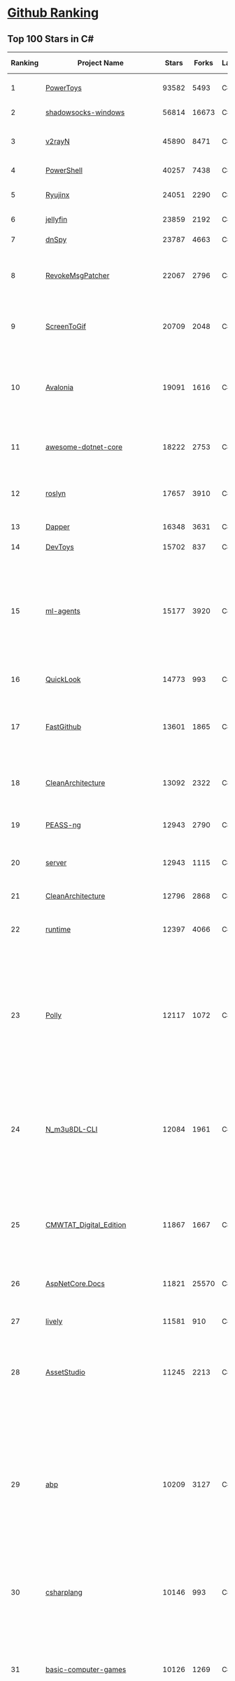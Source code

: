 [Github Ranking](../README.md)
==========

## Top 100 Stars in C\#

| Ranking | Project Name | Stars | Forks | Language | Open Issues | Description | Last Commit |
| ------- | ------------ | ----- | ----- | -------- | ----------- | ----------- | ----------- |
| 1 | [PowerToys](https://github.com/microsoft/PowerToys) | 93582 | 5493 | C# | 5152 | Windows system utilities to maximize productivity | 2023-08-04T22:36:00Z |
| 2 | [shadowsocks-windows](https://github.com/shadowsocks/shadowsocks-windows) | 56814 | 16673 | C# | 136 | A C# port of shadowsocks | 2023-07-27T11:23:26Z |
| 3 | [v2rayN](https://github.com/2dust/v2rayN) | 45890 | 8471 | C# | 116 | A GUI client for Windows, support Xray core and v2fly core and others | 2023-08-04T10:37:01Z |
| 4 | [PowerShell](https://github.com/PowerShell/PowerShell) | 40257 | 7438 | C# | 3411 | PowerShell for every system! | 2023-08-04T07:31:03Z |
| 5 | [Ryujinx](https://github.com/Ryujinx/Ryujinx) | 24051 | 2290 | C# | 511 | Experimental Nintendo Switch Emulator written in C# | 2023-08-04T23:11:15Z |
| 6 | [jellyfin](https://github.com/jellyfin/jellyfin) | 23859 | 2192 | C# | 732 | The Free Software Media System | 2023-08-05T01:00:55Z |
| 7 | [dnSpy](https://github.com/dnSpy/dnSpy) | 23787 | 4663 | C# | 0 | .NET debugger and assembly editor | 2020-12-20T23:55:15Z |
| 8 | [RevokeMsgPatcher](https://github.com/huiyadanli/RevokeMsgPatcher) | 22067 | 2796 | C# | 42 | :trollface: A hex editor for WeChat/QQ/TIM - PC版微信/QQ/TIM防撤回补丁（我已经看到了，撤回也没用了） | 2023-07-16T01:55:20Z |
| 9 | [ScreenToGif](https://github.com/NickeManarin/ScreenToGif) | 20709 | 2048 | C# | 222 | 🎬 ScreenToGif allows you to record a selected area of your screen, edit and save it as a gif or video. | 2023-07-24T10:11:40Z |
| 10 | [Avalonia](https://github.com/AvaloniaUI/Avalonia) | 19091 | 1616 | C# | 1215 | Develop Desktop, Embedded, Mobile and WebAssembly apps with C# and XAML. The most popular .NET Foundation community project. | 2023-08-04T21:52:26Z |
| 11 | [awesome-dotnet-core](https://github.com/thangchung/awesome-dotnet-core) | 18222 | 2753 | C# | 21 | :honeybee: A collection of awesome .NET core libraries, tools, frameworks and software | 2023-07-31T13:59:12Z |
| 12 | [roslyn](https://github.com/dotnet/roslyn) | 17657 | 3910 | C# | 8301 | The Roslyn .NET compiler provides C# and Visual Basic languages with rich code analysis APIs. | 2023-08-05T02:24:34Z |
| 13 | [Dapper](https://github.com/DapperLib/Dapper) | 16348 | 3631 | C# | 383 | Dapper - a simple object mapper for .Net | 2023-07-19T19:47:01Z |
| 14 | [DevToys](https://github.com/veler/DevToys) | 15702 | 837 | C# | 179 | A Swiss Army knife for developers. | 2023-08-03T22:00:45Z |
| 15 | [ml-agents](https://github.com/Unity-Technologies/ml-agents) | 15177 | 3920 | C# | 147 | The Unity Machine Learning Agents Toolkit (ML-Agents) is an open-source project that enables games and simulations to serve as environments for training intelligent agents using deep reinforcement learning and imitation learning. | 2023-08-03T03:29:19Z |
| 16 | [QuickLook](https://github.com/QL-Win/QuickLook) | 14773 | 993 | C# | 392 | Bring macOS “Quick Look” feature to Windows | 2023-07-28T08:35:35Z |
| 17 | [FastGithub](https://github.com/dotnetcore/FastGithub) | 13601 | 1865 | C# | 138 | github加速神器，解决github打不开、用户头像无法加载、releases无法上传下载、git-clone、git-pull、git-push失败等问题 | 2023-05-12T16:38:00Z |
| 18 | [CleanArchitecture](https://github.com/ardalis/CleanArchitecture) | 13092 | 2322 | C# | 22 | Clean Architecture Solution Template: A starting point for Clean Architecture with ASP.NET Core | 2023-08-02T19:13:43Z |
| 19 | [PEASS-ng](https://github.com/carlospolop/PEASS-ng) | 12943 | 2790 | C# | 15 | PEASS - Privilege Escalation Awesome Scripts SUITE (with colors) | 2023-08-03T17:22:39Z |
| 20 | [server](https://github.com/bitwarden/server) | 12943 | 1115 | C# | 53 | The core infrastructure backend (API, database, Docker, etc). | 2023-08-04T21:58:18Z |
| 21 | [CleanArchitecture](https://github.com/jasontaylordev/CleanArchitecture) | 12796 | 2868 | C# | 4 | Clean Architecture Solution Template for ASP.NET Core | 2023-08-03T07:05:27Z |
| 22 | [runtime](https://github.com/dotnet/runtime) | 12397 | 4066 | C# | 8060 | .NET is a cross-platform runtime for cloud, mobile, desktop, and IoT apps. | 2023-08-05T02:55:45Z |
| 23 | [Polly](https://github.com/App-vNext/Polly) | 12117 | 1072 | C# | 32 | Polly is a .NET resilience and transient-fault-handling library that allows developers to express policies such as Retry, Circuit Breaker, Timeout, Bulkhead Isolation, and Fallback in a fluent and thread-safe manner. From version 6.0.1, Polly targets .NET Standard 1.1 and 2.0+. | 2023-08-04T07:00:03Z |
| 24 | [N_m3u8DL-CLI](https://github.com/nilaoda/N_m3u8DL-CLI) | 12084 | 1961 | C# | 231 | [.NET] m3u8 downloader 开源的命令行m3u8/HLS/dash下载器，支持普通AES-128-CBC解密，多线程，自定义请求头等. 支持简体中文,繁体中文和英文. English Supported. | 2023-06-03T09:30:55Z |
| 25 | [CMWTAT_Digital_Edition](https://github.com/TGSAN/CMWTAT_Digital_Edition) | 11867 | 1667 | C# | 22 | CloudMoe Windows 10/11 Activation Toolkit get digital license, the best open source Win 10/11 activator in GitHub. GitHub 上最棒的开源 Win10/Win11 数字权利（数字许可证）激活工具！ | 2023-02-06T22:24:51Z |
| 26 | [AspNetCore.Docs](https://github.com/dotnet/AspNetCore.Docs) | 11821 | 25570 | C# | 407 | Documentation for ASP.NET Core | 2023-08-05T02:49:30Z |
| 27 | [lively](https://github.com/rocksdanister/lively) | 11581 | 910 | C# | 264 | Free and open-source software that allows users to set animated desktop wallpapers and screensavers powered by WinUI 3. | 2023-07-10T04:15:23Z |
| 28 | [AssetStudio](https://github.com/Perfare/AssetStudio) | 11245 | 2213 | C# | 177 | AssetStudio is a tool for exploring, extracting and exporting assets and assetbundles. | 2022-12-08T15:37:37Z |
| 29 | [abp](https://github.com/abpframework/abp) | 10209 | 3127 | C# | 582 | Open Source Web Application Framework for ASP.NET Core. Offers an opinionated architecture to build enterprise software solutions with best practices on top of the .NET and the ASP.NET Core platforms. Provides the fundamental infrastructure, production-ready startup templates, application modules, UI themes, tooling, guides and documentation. | 2023-08-04T22:35:52Z |
| 30 | [csharplang](https://github.com/dotnet/csharplang) | 10146 | 993 | C# | 430 | The official repo for the design of the C# programming language | 2023-08-04T14:01:12Z |
| 31 | [basic-computer-games](https://github.com/coding-horror/basic-computer-games) | 10126 | 1269 | C# | 15 | An updated version of the classic "Basic Computer Games" book, with well-written examples in a variety of common MEMORY SAFE, SCRIPTING programming languages. See https://coding-horror.github.io/basic-computer-games/ | 2023-08-04T14:59:14Z |
| 32 | [ArchiSteamFarm](https://github.com/JustArchiNET/ArchiSteamFarm) | 9671 | 1020 | C# | 3 | C# application with primary purpose of farming Steam cards from multiple accounts simultaneously. | 2023-08-05T02:08:16Z |
| 33 | [CefSharp](https://github.com/cefsharp/CefSharp) | 9382 | 2888 | C# | 43 | .NET (WPF and Windows Forms) bindings for the Chromium Embedded Framework | 2023-08-03T20:25:00Z |
| 34 | [choco](https://github.com/chocolatey/choco) | 9278 | 883 | C# | 738 | Chocolatey - the package manager for Windows | 2023-08-04T16:00:18Z |
| 35 | [RestSharp](https://github.com/restsharp/RestSharp) | 9185 | 2309 | C# | 18 | Simple REST and HTTP API Client for .NET | 2023-08-04T22:23:53Z |
| 36 | [duplicati](https://github.com/duplicati/duplicati) | 9112 | 832 | C# | 904 | Store securely encrypted backups in the cloud! | 2023-07-22T22:00:40Z |
| 37 | [eShopOnWeb](https://github.com/dotnet-architecture/eShopOnWeb) | 9056 | 4670 | C# | 6 | Sample ASP.NET Core 6.0 reference application, powered by Microsoft, demonstrating a layered application architecture with monolithic deployment model. Download the eBook PDF from docs folder. | 2023-07-28T14:49:33Z |
| 38 | [Locale-Emulator](https://github.com/xupefei/Locale-Emulator) | 8877 | 752 | C# | 0 | Yet Another System Region and Language Simulator | 2022-04-15T09:55:46Z |
| 39 | [MahApps.Metro](https://github.com/MahApps/MahApps.Metro) | 8818 | 2432 | C# | 72 | A framework that allows developers to cobble together a better UI for their own WPF applications with minimal effort. | 2023-07-18T19:38:58Z |
| 40 | [modular-monolith-with-ddd](https://github.com/kgrzybek/modular-monolith-with-ddd) | 8708 | 1329 | C# | 41 | Full Modular Monolith application with Domain-Driven Design approach. | 2023-01-23T06:54:13Z |
| 41 | [Captura](https://github.com/MathewSachin/Captura) | 8704 | 1671 | C# | 109 | Capture Screen, Audio, Cursor, Mouse Clicks and Keystrokes | 2023-04-09T14:52:52Z |
| 42 | [machinelearning](https://github.com/dotnet/machinelearning) | 8521 | 1834 | C# | 808 | ML.NET is an open source and cross-platform machine learning framework for .NET. | 2023-08-03T19:24:11Z |
| 43 | [Hangfire](https://github.com/HangfireIO/Hangfire) | 8423 | 1615 | C# | 755 | An easy way to perform background job processing in .NET and .NET Core applications. No Windows Service or separate process required | 2023-08-02T21:47:15Z |
| 44 | [nopCommerce](https://github.com/nopSolutions/nopCommerce) | 8304 | 4779 | C# | 62 | ASP.NET Core eCommerce software. nopCommerce is a free and open-source shopping cart. | 2023-08-04T07:33:54Z |
| 45 | [FluentValidation](https://github.com/FluentValidation/FluentValidation) | 8296 | 1145 | C# | 5 | A popular .NET validation library for building strongly-typed validation rules. | 2023-08-03T11:01:54Z |
| 46 | [ContextMenuManager](https://github.com/BluePointLilac/ContextMenuManager) | 8150 | 455 | C# | 74 | 🖱️ 纯粹的Windows右键菜单管理程序 | 2023-04-13T01:18:12Z |
| 47 | [WeiXinMPSDK](https://github.com/JeffreySu/WeiXinMPSDK) | 7927 | 4320 | C# | 192 | 微信全平台 SDK Senparc.Weixin for C#，支持 .NET Framework 及 .NET Core、.NET 6.0、.NET 7.0。已支持微信公众号、小程序、小游戏、微信支付、企业微信/企业号、开放平台、JSSDK、微信周边等全平台。 WeChat SDK for C#. | 2023-07-29T17:44:56Z |
| 48 | [practical-aspnetcore](https://github.com/dodyg/practical-aspnetcore) | 7856 | 1041 | C# | 168 | Practical samples of ASP.NET Core 2.1, 2.2, 3.1, 5.0, 6.0, 7.0 and 8.0 preview 7 projects you can use. Readme contains explanations on all projects. | 2023-07-30T11:55:38Z |
| 49 | [Radarr](https://github.com/Radarr/Radarr) | 7853 | 851 | C# | 360 | A fork of Sonarr to work with movies à la Couchpotato. | 2023-08-04T09:32:34Z |
| 50 | [uno](https://github.com/unoplatform/uno) | 7840 | 650 | C# | 1344 | Build Mobile, Desktop and WebAssembly apps with C# and XAML. Today. Open source and professionally supported. | 2023-08-05T02:56:08Z |
| 51 | [FluentTerminal](https://github.com/felixse/FluentTerminal) | 8959 | 450 | C# | 247 | A Terminal Emulator based on UWP and web technologies. | 2023-03-22T20:02:30Z |
| 52 | [SignalR](https://github.com/SignalR/SignalR) | 8943 | 2294 | C# | 30 | Incredibly simple real-time web for .NET | 2023-08-02T22:28:40Z |
| 53 | [Sonarr](https://github.com/Sonarr/Sonarr) | 8923 | 1138 | C# | 96 | Smart PVR for newsgroup and bittorrent users. | 2023-08-04T18:05:18Z |
| 54 | [Locale-Emulator](https://github.com/xupefei/Locale-Emulator) | 8877 | 752 | C# | 0 | Yet Another System Region and Language Simulator | 2022-04-15T09:55:46Z |
| 55 | [Captura](https://github.com/MathewSachin/Captura) | 8704 | 1671 | C# | 109 | Capture Screen, Audio, Cursor, Mouse Clicks and Keystrokes | 2023-04-09T14:52:52Z |
| 56 | [machinelearning](https://github.com/dotnet/machinelearning) | 8521 | 1834 | C# | 808 | ML.NET is an open source and cross-platform machine learning framework for .NET. | 2023-08-03T19:24:11Z |
| 57 | [Terminal.Gui](https://github.com/gui-cs/Terminal.Gui) | 8429 | 623 | C# | 125 | Cross Platform Terminal UI toolkit for .NET | 2023-08-05T02:08:18Z |
| 58 | [Hangfire](https://github.com/HangfireIO/Hangfire) | 8423 | 1615 | C# | 755 | An easy way to perform background job processing in .NET and .NET Core applications. No Windows Service or separate process required | 2023-08-02T21:47:15Z |
| 59 | [nopCommerce](https://github.com/nopSolutions/nopCommerce) | 8304 | 4779 | C# | 62 | ASP.NET Core eCommerce software. nopCommerce is a free and open-source shopping cart. | 2023-08-04T07:33:54Z |
| 60 | [WeiXinMPSDK](https://github.com/JeffreySu/WeiXinMPSDK) | 7927 | 4320 | C# | 192 | 微信全平台 SDK Senparc.Weixin for C#，支持 .NET Framework 及 .NET Core、.NET 6.0、.NET 7.0。已支持微信公众号、小程序、小游戏、微信支付、企业微信/企业号、开放平台、JSSDK、微信周边等全平台。 WeChat SDK for C#. | 2023-07-29T17:44:56Z |
| 61 | [Humanizer](https://github.com/Humanizr/Humanizer) | 7860 | 907 | C# | 211 | Humanizer meets all your .NET needs for manipulating and displaying strings, enums, dates, times, timespans, numbers and quantities | 2023-07-07T13:11:03Z |
| 62 | [practical-aspnetcore](https://github.com/dodyg/practical-aspnetcore) | 7856 | 1041 | C# | 168 | Practical samples of ASP.NET Core 2.1, 2.2, 3.1, 5.0, 6.0, 7.0 and 8.0 preview 7 projects you can use. Readme contains explanations on all projects. | 2023-07-30T11:55:38Z |
| 63 | [Radarr](https://github.com/Radarr/Radarr) | 7853 | 851 | C# | 360 | A fork of Sonarr to work with movies à la Couchpotato. | 2023-08-04T09:32:34Z |
| 64 | [uno](https://github.com/unoplatform/uno) | 7840 | 650 | C# | 1344 | Build Mobile, Desktop and WebAssembly apps with C# and XAML. Today. Open source and professionally supported. | 2023-08-05T02:56:08Z |
| 65 | [Notepads](https://github.com/0x7c13/Notepads) | 7761 | 437 | C# | 293 | A modern, lightweight text editor with a minimalist design. | 2023-07-17T10:41:43Z |
| 66 | [Ocelot](https://github.com/ThreeMammals/Ocelot) | 7741 | 1575 | C# | 519 | dotnet 7.0 API Gateway | 2023-08-02T18:54:39Z |
| 67 | [mRemoteNG](https://github.com/mRemoteNG/mRemoteNG) | 7734 | 1373 | C# | 779 | mRemoteNG is the next generation of mRemote, open source, tabbed, multi-protocol, remote connections manager. | 2023-08-02T12:14:28Z |
| 68 | [Lean](https://github.com/QuantConnect/Lean) | 7710 | 2889 | C# | 200 | Lean Algorithmic Trading Engine by QuantConnect (Python, C#) | 2023-08-04T19:22:18Z |
| 69 | [LiteDB](https://github.com/mbdavid/LiteDB) | 7649 | 1156 | C# | 589 | LiteDB - A .NET NoSQL Document Store in a single data file | 2023-08-02T22:16:58Z |
| 70 | [EarTrumpet](https://github.com/File-New-Project/EarTrumpet) | 7643 | 475 | C# | 42 | EarTrumpet - Volume Control for Windows | 2023-08-02T18:33:23Z |
| 71 | [PDFPatcher](https://github.com/wmjordan/PDFPatcher) | 7602 | 1156 | C# | 50 | PDF补丁丁——PDF工具箱，可以编辑书签、剪裁旋转页面、解除限制、提取或合并文档，探查文档结构，提取图片、转成图片等等 | 2023-07-19T09:09:33Z |
| 72 | [ReactiveUI](https://github.com/reactiveui/ReactiveUI) | 7601 | 1131 | C# | 73 | An advanced, composable, functional reactive model-view-viewmodel framework for all .NET platforms that is inspired by functional reactive programming. ReactiveUI allows you to  abstract mutable state away from your user interfaces, express the idea around a feature in one readable place and improve the testability of your application. | 2023-08-03T08:31:49Z |
| 73 | [Bogus](https://github.com/bchavez/Bogus) | 7492 | 435 | C# | 37 | :card_index: A simple fake data generator for C#, F#, and VB.NET. Based on and ported from the famed faker.js. | 2023-08-03T09:28:29Z |
| 74 | [ailab](https://github.com/microsoft/ailab) | 7467 | 1386 | C# | 28 | Experience, Learn and Code the latest breakthrough innovations with Microsoft AI | 2023-07-07T21:33:45Z |
| 75 | [blockchain](https://github.com/dvf/blockchain) | 7460 | 2709 | C# | 70 | A simple Blockchain in Python | 2023-01-04T17:21:04Z |
| 76 | [ET](https://github.com/egametang/ET) | 7362 | 2691 | C# | 57 | Unity3D Client And C# Server Framework | 2023-08-04T12:13:09Z |
| 77 | [Bulk-Crap-Uninstaller](https://github.com/Klocman/Bulk-Crap-Uninstaller) | 7308 | 415 | C# | 52 | Remove large amounts of unwanted applications quickly. | 2023-07-21T09:54:26Z |
| 78 | [optimizer](https://github.com/hellzerg/optimizer) | 7244 | 587 | C# | 2 | The finest Windows Optimizer | 2023-07-22T14:07:21Z |
| 79 | [Nancy](https://github.com/NancyFx/Nancy) | 7181 | 1505 | C# | 196 | Lightweight, low-ceremony, framework for building HTTP based services on .Net and Mono | 2021-01-24T13:28:09Z |
| 80 | [gitextensions](https://github.com/gitextensions/gitextensions) | 7070 | 2058 | C# | 631 | Git Extensions is a standalone UI tool for managing git repositories. It also integrates with Windows Explorer and Microsoft Visual Studio (2015/2017/2019). | 2023-08-04T18:44:25Z |
| 81 | [QuestPDF](https://github.com/QuestPDF/QuestPDF) | 7028 | 393 | C# | 151 | QuestPDF is a modern open-source .NET library for PDF document generation. Offering comprehensive layout engine powered by concise and discoverable C# Fluent API. Easily generate PDF reports, invoices, exports, etc. | 2023-07-31T07:33:17Z |
| 82 | [jynew](https://github.com/jynew/jynew) | 6978 | 1571 | C# | 34 | JinYongLegend-like RPG Game Framework with full Modding support | 2023-08-02T14:48:13Z |
| 83 | [Electron.NET](https://github.com/ElectronNET/Electron.NET) | 6860 | 700 | C# | 51 | :electron: Build cross platform desktop apps with ASP.NET Core (Razor Pages, MVC, Blazor). | 2023-08-03T12:01:11Z |
| 84 | [reverse-proxy](https://github.com/microsoft/reverse-proxy) | 6797 | 681 | C# | 143 | A toolkit for developing high-performance HTTP reverse proxy applications. | 2023-08-03T14:23:58Z |
| 85 | [Dependencies](https://github.com/lucasg/Dependencies) | 6747 | 587 | C# | 85 | A rewrite of the old legacy software "depends.exe" in C# for Windows devs to troubleshoot dll load dependencies issues. | 2023-05-05T16:57:27Z |
| 86 | [OrchardCore](https://github.com/OrchardCMS/OrchardCore) | 6690 | 2193 | C# | 1241 | Orchard Core is an open-source modular and multi-tenant application framework built with ASP.NET Core, and a content management system (CMS) built on top of that framework. | 2023-08-04T21:41:23Z |
| 87 | [AspNetCoreDiagnosticScenarios](https://github.com/davidfowl/AspNetCoreDiagnosticScenarios) | 6665 | 642 | C# | 23 | This repository has examples of broken patterns in ASP.NET Core applications | 2023-07-25T06:13:55Z |
| 88 | [ImageSharp](https://github.com/SixLabors/ImageSharp) | 6656 | 807 | C# | 47 | :camera: A modern, cross-platform, 2D Graphics library for .NET | 2023-08-01T02:19:53Z |
| 89 | [ShadowsocksR-Windows](https://github.com/HMBSbige/ShadowsocksR-Windows) | 6615 | 1123 | C# | 0 | Ship of Theseus | 2023-08-04T22:39:06Z |
| 90 | [UniRx](https://github.com/neuecc/UniRx) | 6590 | 853 | C# | 190 | Reactive Extensions for Unity | 2023-03-25T02:05:13Z |
| 91 | [EverythingToolbar](https://github.com/srwi/EverythingToolbar) | 6584 | 326 | C# | 42 | Everything integration for the Windows taskbar. | 2023-08-02T16:34:14Z |
| 92 | [de4dot](https://github.com/de4dot/de4dot) | 6440 | 2598 | C# | 0 | .NET deobfuscator and unpacker. | 2020-08-29T08:14:56Z |
| 93 | [serilog](https://github.com/serilog/serilog) | 6434 | 758 | C# | 19 | Simple .NET logging with fully-structured events | 2023-08-01T11:27:54Z |
| 94 | [wpf](https://github.com/dotnet/wpf) | 6420 | 1084 | C# | 936 | WPF is a .NET Core UI framework for building Windows desktop applications. | 2023-08-05T02:00:31Z |
| 95 | [imewlconverter](https://github.com/studyzy/imewlconverter) | 6319 | 593 | C# | 77 | ”深蓝词库转换“ 一款开源免费的输入法词库转换程序 | 2023-07-01T01:50:47Z |
| 96 | [clean-code-dotnet](https://github.com/thangchung/clean-code-dotnet) | 6270 | 983 | C# | 16 | :bathtub:  Clean Code concepts and tools adapted for .NET  | 2023-06-06T01:32:09Z |
| 97 | [MarkovJunior](https://github.com/mxgmn/MarkovJunior) | 6140 | 279 | C# | 4 | Probabilistic language based on pattern matching and constraint propagation, 153 examples | 2023-05-07T11:17:41Z |
| 98 | [reactive](https://github.com/dotnet/reactive) | 6101 | 706 | C# | 104 | The Reactive Extensions for .NET | 2023-07-27T21:24:56Z |
| 99 | [BBDown](https://github.com/nilaoda/BBDown) | 6082 | 648 | C# | 104 | Bilibili Downloader. 一款命令行式哔哩哔哩下载器. | 2023-07-30T16:36:50Z |
| 100 | [EntityComponentSystemSamples](https://github.com/Unity-Technologies/EntityComponentSystemSamples) | 6002 | 1377 | C# | 48 | None | 2023-08-04T23:04:59Z |

